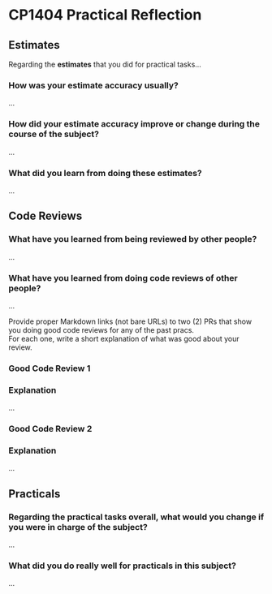 # CP1404 Practical Reflection

## Estimates

Regarding the **estimates** that you did for practical tasks...

### How was your estimate accuracy usually?

...

### How did your estimate accuracy improve or change during the course of the subject?

...

### What did you learn from doing these estimates?

...

## Code Reviews

### What have you learned from being reviewed by other people?

...

### What have you learned from doing code reviews of other people?

...

Provide proper Markdown links (not bare URLs) to two (2) PRs that show you doing good code reviews for any of the past
pracs.  
For each one, write a short explanation of what was good about your review.

### Good Code Review 1

[]()

### Explanation

...

### Good Code Review 2

[]()

### Explanation

...

## Practicals

### Regarding the **practical tasks** overall, what would you change if you were in charge of the subject?

...

### What did you do really well for practicals in this subject?

...
